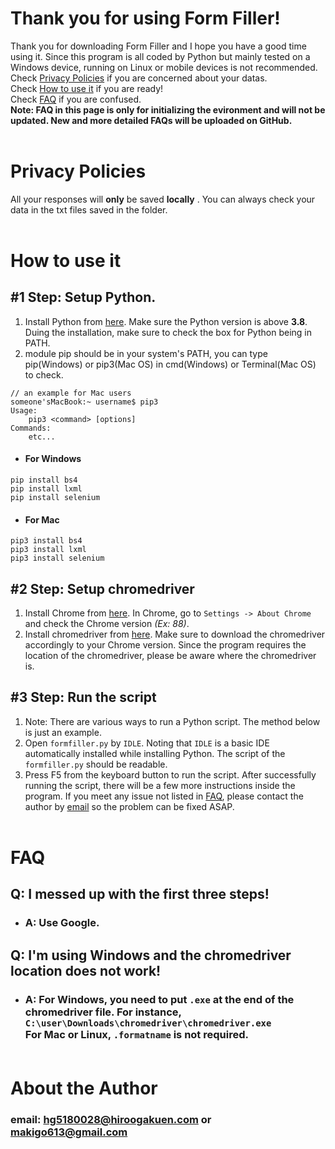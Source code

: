 # Thank you for using Form Filler!
Thank you for downloading Form Filler and I hope you have a good time using it.
Since this program is all coded by Python but mainly tested on a Windows device, running on Linux or mobile devices is not recommended.<br>Check [Privacy Policies](#privacy-policies) if you are concerned about your datas.<br>Check [How to use it](#how-to-use-it) if you are ready!<br></brCheck>Check [FAQ](#faq) if you are confused. <br>**Note: FAQ in this page is only for initializing the evironment and will not be updated. New and more detailed FAQs will be uploaded on GitHub.**<br/><br/>

# Privacy Policies
All your responses will **only** be saved **locally** . You can always check your data in the txt files saved in the folder.  <br/><br/>

# How to use it
## #1 Step: Setup Python. 
1. Install Python from [here](https://www.python.org/downloads/). Make sure the Python version is above **3.8**. Duing the installation, make sure to check the box for Python being in PATH.
2. module pip should be in your system's PATH, you can type pip(Windows) or pip3(Mac OS) in cmd(Windows) or Terminal(Mac OS) to check.
```
// an example for Mac users
someone'sMacBook:~ username$ pip3
Usage:
	pip3 <command> [options]
Commands:
	etc...
```
- #### For Windows
```
pip install bs4
pip install lxml
pip install selenium
```

- #### For Mac
```
pip3 install bs4
pip3 install lxml
pip3 install selenium
```

## #2 Step: Setup chromedriver
1. Install Chrome from [here](https://www.google.com/chrome/?brand=CHBD&brand=SZLF&gclid=Cj0KCQiA7NKBBhDBARIsAHbXCB6VQeMaSJShxbmZNnXguG7wwkxQgbd_ZItio2ECsqL4e46A0NwwX7AaAmb4EALw_wcB&gclsrc=aw.ds). In Chrome, go to `Settings -> About Chrome` and check the Chrome version *(Ex: 88)*. 
2. Install chromedriver from [here](https://chromedriver.chromium.org/downloads). Make sure to download the chromedriver accordingly to your Chrome version. Since the program requires the location of the chromedriver, please be aware where the chromedriver is.
## #3 Step: Run the script
1. Note: There are various ways to run a Python script. The method below is just an example.
2. Open `formfiller.py` by `IDLE`. Noting that `IDLE` is a basic IDE automatically installed while installing Python. The script of the `formfiller.py` should be readable.
3. Press F5 from the keyboard button to run the script.
After successfully running the script, there will be a few more instructions inside the program. If you meet any issue not listed in [FAQ](#faq), please contact the author by [email](#about-the-author) so the problem can be fixed ASAP.<br/><br/>

# FAQ
## Q: I messed up with the first three steps!
- ### A: Use Google.
## Q: I'm using Windows and the chromedriver location does not work!
- ### A: For Windows, you need to put `.exe` at the end of the chromedriver file. For instance, `C:\user\Downloads\chromedriver\chromedriver.exe`<br/>For Mac or Linux, `.formatname` is not required.<br/><br/>

# About the Author
### email: hg5180028@hiroogakuen.com or makigo613@gmail.com
### 
